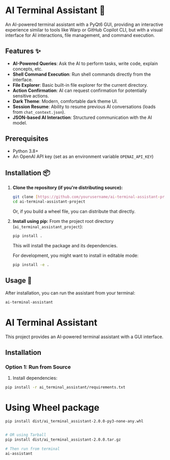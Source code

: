# AI Terminal Assistant 🚀

An AI-powered terminal assistant with a PyQt6 GUI, providing an interactive experience similar to tools like Warp or GitHub Copilot CLI, but with a visual interface for AI interactions, file management, and command execution.

## Features ✨

* **AI-Powered Queries**: Ask the AI to perform tasks, write code, explain concepts, etc.
* **Shell Command Execution**: Run shell commands directly from the interface.
* **File Explorer**: Basic built-in file explorer for the current directory.
* **Action Confirmation**: AI can request confirmation for potentially sensitive actions.
* **Dark Theme**: Modern, comfortable dark theme UI.
* **Session Resume**: Ability to resume previous AI conversations (loads from `chat_context.json`).
* **JSON-based AI Interaction**: Structured communication with the AI model.

## Prerequisites

* Python 3.8+
* An OpenAI API key (set as an environment variable `OPENAI_API_KEY`)

## Installation 📦

1.  **Clone the repository (if you're distributing source):**
    ```bash
    git clone [https://github.com/yourusername/ai-terminal-assistant-project.git](https://github.com/yourusername/ai-terminal-assistant-project.git)
    cd ai-terminal-assistant-project
    ```
    Or, if you build a wheel file, you can distribute that directly.

2.  **Install using pip:**
    From the project root directory (`ai_terminal_assistant_project`):
    ```bash
    pip install .
    ```
    This will install the package and its dependencies.

    For development, you might want to install in editable mode:
    ```bash
    pip install -e .
    ```

## Usage 🚀

After installation, you can run the assistant from your terminal:

```bash
ai-terminal-assistant
```
# AI Terminal Assistant

This project provides an AI-powered terminal assistant with a GUI interface.

## Installation

### Option 1: Run from Source
1. Install dependencies:
```bash
pip install -r ai_terminal_assistant/requirements.txt
```

# Using Wheel package
```bash
pip install dist/ai_terminal_assistant-2.0.0-py3-none-any.whl


# OR using Tarball
pip install dist/ai_terminal_assistant-2.0.0.tar.gz

# Then run from terminal
ai-assistant

```
